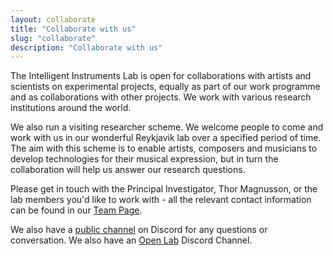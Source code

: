 ```yaml
---
layout: collaborate
title: "Collaborate with us"
slug: "collaborate"
description: "Collaborate with us"
---
```


The Intelligent Instruments Lab is open for collaborations with artists and scientists on experimental projects, equally as part of our work programme and as collaborations with other projects. We work with various research institutions around the world.

We also run a visiting researcher scheme. We welcome people to come and work with us in our wonderful Reykjavik lab over a specified period of time. The aim with this scheme is to enable artists, composers and musicians to develop technologies for their musical expression, but in turn the collaboration will help us answer our research questions. 

Please get in touch with the Principal Investigator, Thor Magnusson, or the lab members you'd like to work with - all the relevant contact information can be found in our <a href="/team">Team Page</a>.

We also have a <a href="https://discord.gg/Z5HZ5quk">public channel</a> on Discord for any questions or conversation. We also have an <a href="https://discord.gg/UTFPmHgA">Open Lab</a> Discord Channel. 
